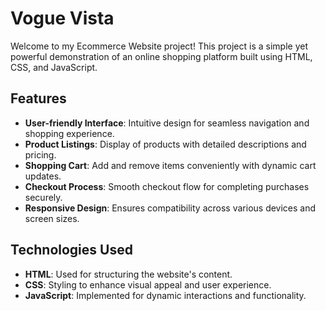 # Vogue Vista

Welcome to my Ecommerce Website project! This project is a simple yet powerful demonstration of an online shopping platform built using HTML, CSS, and JavaScript.

## Features

- **User-friendly Interface**: Intuitive design for seamless navigation and shopping experience.
- **Product Listings**: Display of products with detailed descriptions and pricing.
- **Shopping Cart**: Add and remove items conveniently with dynamic cart updates.
- **Checkout Process**: Smooth checkout flow for completing purchases securely.
- **Responsive Design**: Ensures compatibility across various devices and screen sizes.

## Technologies Used

- **HTML**: Used for structuring the website's content.
- **CSS**: Styling to enhance visual appeal and user experience.
- **JavaScript**: Implemented for dynamic interactions and functionality.
